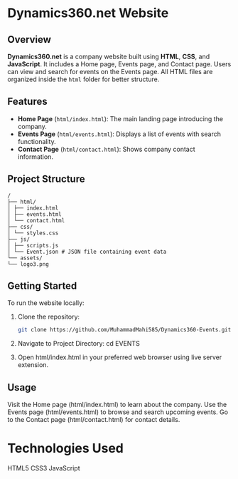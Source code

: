 # Dynamics360.net Website

## Overview

**Dynamics360.net** is a company website built using **HTML**, **CSS**, and **JavaScript**. It includes a Home page, Events page, and Contact page. Users can view and search for events on the Events page. All HTML files are organized inside the `html` folder for better structure.

## Features

- **Home Page** (`html/index.html`): The main landing page introducing the company.
- **Events Page** (`html/events.html`): Displays a list of events with search functionality.
- **Contact Page** (`html/contact.html`): Shows company contact information.

## Project Structure
```
/
├── html/
│ ├── index.html
│ ├── events.html
│ └── contact.html
├── css/
│ └── styles.css
├── js/
│ ├── scripts.js
│ └── Event.json # JSON file containing event data
└── assets/
└── logo3.png 
```

## Getting Started

To run the website locally:

1. Clone the repository:
   ```bash
   git clone https://github.com/MuhammadMahi585/Dynamics360-Events.git

2. Navigate to Project Directory:
   cd EVENTS

3. Open html/index.html in your preferred web browser using live server extension.

## Usage

Visit the Home page (html/index.html) to learn about the company.
Use the Events page (html/events.html) to browse and search upcoming events.
Go to the Contact page (html/contact.html) for contact details.

# Technologies Used

HTML5
CSS3
JavaScript